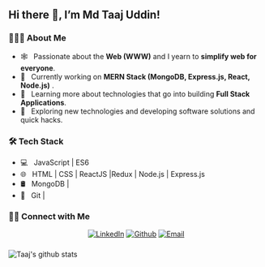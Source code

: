 
<h2> Hi there 👋, I’m Md Taaj Uddin!</h2>

<h3> 👨🏻‍💻 About Me </h3>

- 🕸️ &nbsp; Passionate about the **Web (WWW)** and I yearn to **simplify web for everyone**.
- 🔭 &nbsp; Currently working on **MERN Stack (MongoDB, Express.js, React, Node.js)** .
- 🌱 &nbsp; Learning more about technologies that go into building **Full Stack Applications**.
- 🤔 &nbsp; Exploring new technologies and developing software solutions and quick hacks.

<h3>🛠 Tech Stack</h3>

- 💻 &nbsp; JavaScript | ES6 
- 🌐 &nbsp; HTML | CSS | ReactJS |Redux | Node.js | Express.js
- 🛢 &nbsp; MongoDB |
- 🔧 &nbsp; Git |

<h3> 🤝🏻 Connect with Me </h3>

<p align="center">
<a href="https://www.linkedin.com/in/md-taaj-uddin-80258617b/"><img alt="LinkedIn" src="https://img.shields.io/badge/LinkedIn-Md%20Taaj%20Uddin-blue?style=flat&logo=linkedin"></a>
<a href="https://github.com/taajuddin"><img alt="Github" src="https://img.shields.io/badge/GitHub-taajuddin-blue?style=flat&logo=github"></a>
<a href="mailto:taajraza12@gmail.com"><img alt="Email" src="https://img.shields.io/badge/Email-taajraza12%40gmail.com-blue?style=flat&logo=gmail"></a>
</p>

###
![Taaj's github stats](https://github-readme-stats.vercel.app/api?username=taajuddin&show_icons=true&theme=radical&bg_color=#ffffff)
